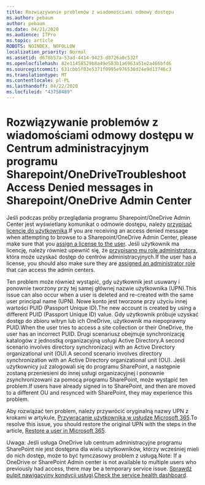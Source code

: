 ```yaml
---
title: Rozwiązywanie problemów z wiadomościami odmowy dostępu
ms.author: pebaum
author: pebaum
ms.date: 04/21/2020
ms.audience: ITPro
ms.topic: article
ROBOTS: NOINDEX, NOFOLLOW
localization_priority: Normal
ms.assetid: d678b57a-53ad-4414-9423-d8726a0c532f
ms.openlocfilehash: 82e11458529b8a49e583b1a6963a51e2a466bfd6
ms.sourcegitcommit: 631cbb5f03e5371f0995e976536d24e9d13746c3
ms.translationtype: MT
ms.contentlocale: pl-PL
ms.lasthandoff: 04/22/2020
ms.locfileid: "43758489"
---
```

# <a name="troubleshoot-access-denied-messages-in-sharepointonedrive-admin-center"></a><span data-ttu-id="8d19c-102">Rozwiązywanie problemów z wiadomościami odmowy dostępu w Centrum administracyjnym programu Sharepoint/OneDrive</span><span class="sxs-lookup"><span data-stu-id="8d19c-102">Troubleshoot Access Denied messages in Sharepoint/OneDrive Admin Center</span></span>

<span data-ttu-id="8d19c-103">Jeśli podczas próby przeglądania programu Sharepoint/OneDrive Admin Center jest wyświetlany komunikat o odmowie dostępu, należy [przypisać licencję do użytkownika](https://docs.microsoft.com/office365/admin/subscriptions-and-billing/assign-licenses-to-users?view=o365-worldwide&amp;tabs=One).</span><span class="sxs-lookup"><span data-stu-id="8d19c-103">If you are receiving an access denied message when attempting to browse to a Sharepoint/OneDrive Admin Center, please make sure that you [assign a license to the user](https://docs.microsoft.com/office365/admin/subscriptions-and-billing/assign-licenses-to-users?view=o365-worldwide&amp;tabs=One).</span></span> <span data-ttu-id="8d19c-104">Jeśli użytkownik ma licencję, należy również upewnić się, że [przypisano mu rolę administratora,](https://docs.microsoft.com/office365/admin/add-users/about-admin-roles?view=o365-worldwide) która może uzyskać dostęp do centrów administracyjnych.</span><span class="sxs-lookup"><span data-stu-id="8d19c-104">If the user has a license, you should also make sure they are [assigned an administrator role](https://docs.microsoft.com/office365/admin/add-users/about-admin-roles?view=o365-worldwide) that can access the admin centers.</span></span>

<span data-ttu-id="8d19c-105">Ten problem może również wystąpić, gdy użytkownik jest usuwany i ponownie tworzony przy tej samej głównej nazwie użytkownika (UPN).</span><span class="sxs-lookup"><span data-stu-id="8d19c-105">This issue can also occur when a user is deleted and re-created with the same user principal name (UPN).</span></span> <span data-ttu-id="8d19c-106">Nowe konto jest tworzone przy użyciu innej wartości PUID (Passport Unique ID).</span><span class="sxs-lookup"><span data-stu-id="8d19c-106">The new account is created by using a different PUID (Passport Unique ID) value.</span></span> <span data-ttu-id="8d19c-107">Gdy użytkownik próbuje uzyskać dostęp do zbioru witryn lub ich OneDrive, użytkownik ma niepoprawny PUID.</span><span class="sxs-lookup"><span data-stu-id="8d19c-107">When the user tries to access a site collection or their OneDrive, the user has an incorrect PUID.</span></span> <span data-ttu-id="8d19c-108">Drugi scenariusz obejmuje synchronizację katalogów z jednostką organizacyjną usługi Active Directory.A second scenario involves directory synchronizacji with an Active Directory organizational unit (OU).</span><span class="sxs-lookup"><span data-stu-id="8d19c-108">A second scenario involves directory synchronization with an Active Directory organizational unit (OU).</span></span> <span data-ttu-id="8d19c-109">Jeśli użytkownicy już zalogowali się do programu SharePoint, a następnie zostaną przeniesieni do innej usługi organizacyjnej i ponownie zsynchronizowani za pomocą programu SharePoint, może wystąpić ten problem.</span><span class="sxs-lookup"><span data-stu-id="8d19c-109">If users have already signed in to SharePoint, and then are moved to a different OU and resynced with SharePoint, they may experience this problem.</span></span>

<span data-ttu-id="8d19c-110">Aby rozwiązać ten problem, należy przywrócić oryginalną nazwy UPN z krokami w artykule, [Przywracanie użytkownika w usłudze Microsoft 365](https://docs.microsoft.com/office365/admin/add-users/restore-user?view=o365-worldwide).</span><span class="sxs-lookup"><span data-stu-id="8d19c-110">To resolve this issue, you should restore the original UPN with the steps in the article, [Restore a user in Microsoft 365](https://docs.microsoft.com/office365/admin/add-users/restore-user?view=o365-worldwide).</span></span>

<span data-ttu-id="8d19c-111">Uwaga: Jeśli usługa OneDrive lub centrum administracyjne programu SharePoint nie jest dostępna dla wielu użytkowników, którzy wcześniej mieli do nich dostęp, może to być tymczasowy problem z usługą.</span><span class="sxs-lookup"><span data-stu-id="8d19c-111">Note: If a OneDrive or SharePoint Admin center is not available to multiple users who previously had access, there may be a temporary service issue.</span></span>  <span data-ttu-id="8d19c-112">[Sprawdź pulpit nawigacyjny kondycji usługi](https://portal.office.com/adminportal/home#/servicehealth).</span><span class="sxs-lookup"><span data-stu-id="8d19c-112">[Check the service health dashboard](https://portal.office.com/adminportal/home#/servicehealth).</span></span>


